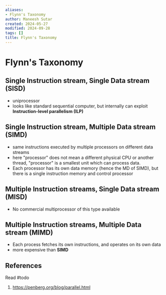 ```yaml
---
aliases:
- Flynn's Taxonomy
author: Maneesh Sutar
created: 2024-05-27
modified: 2024-09-28
tags: []
title: Flynn's Taxonomy
---
```


# Flynn's Taxonomy

## Single Instruction stream, Single Data stream (SISD)

* uniprocessor
* looks like standard sequential computer, but internally can exploit **Instruction-level parallelism (ILP)**

## Single Instruction stream, Multiple Data stream (SIMD)

* same instructions executed by multiple processors on different data streams
* here "processor" does not mean a different physical CPU or another thread, "processor" is a smallest unit which can process data.
* Each processor has its own data memory (hence the MD of SIMD), but there is a single instruction memory and control processor

## Multiple Instruction streams, Single Data stream (MISD)

* No commercial multiprocessor of this type available

## Multiple Instruction streams, Multiple Data stream (MIMD)

* Each process fetches its own instructions, and operates on its own data
* more expensive than **SIMD**

## References

Read #todo

1. <https://penberg.org/blog/parallel.html>
